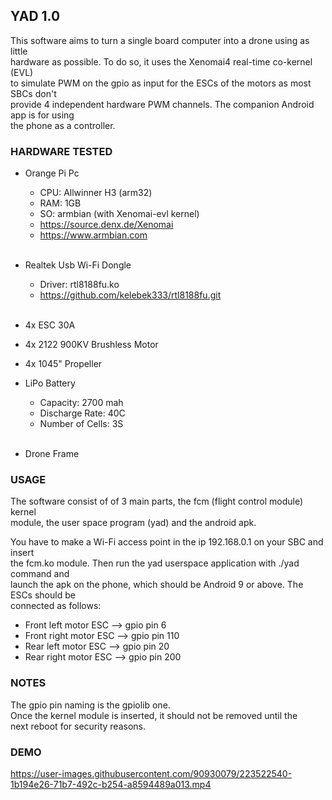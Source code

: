 ## YAD 1.0

This software aims to turn a single board computer into a drone using as little  
hardware as possible. To do so, it uses the Xenomai4 real-time co-kernel (EVL)  
to simulate PWM on the gpio as input for the ESCs of the motors as most SBCs don't  
provide 4 independent hardware PWM channels. The companion Android app is for using  
the phone as a controller.    

### HARDWARE TESTED

- Orange Pi Pc
    - CPU: Allwinner H3 (arm32)
    - RAM: 1GB
    - SO: armbian (with Xenomai-evl kernel)
    - https://source.denx.de/Xenomai
    - https://www.armbian.com
<br></br>
- Realtek Usb Wi-Fi Dongle
    - Driver: rtl8188fu.ko
    - https://github.com/kelebek333/rtl8188fu.git
<br></br>
- 4x ESC 30A  

- 4x 2122 900KV Brushless Motor  

- 4x 1045" Propeller  

- LiPo Battery
    - Capacity: 2700 mah
    - Discharge Rate: 40C
    - Number of Cells: 3S
<br></br>
- Drone Frame

### USAGE

The software consist of of 3 main parts, the fcm (flight control module) kernel  
module, the user space program (yad) and the android apk.  

You have to make a Wi-Fi access point in the ip 192.168.0.1 on your SBC and insert  
the fcm.ko module. Then run the yad userspace application with ./yad command and  
launch the apk on the phone, which should be Android 9 or above. The ESCs should be  
connected as follows:  

- Front left motor ESC --> gpio pin 6
- Front right motor ESC --> gpio pin 110
- Rear left motor ESC --> gpio pin 20
- Rear right motor ESC --> gpio pin 200

### NOTES

The gpio pin naming is the gpiolib one.  
Once the kernel module is inserted, it should not be removed until the  
next reboot for security reasons.  

### DEMO

https://user-images.githubusercontent.com/90930079/223522540-1b194e26-71b7-492c-b254-a8594489a013.mp4
